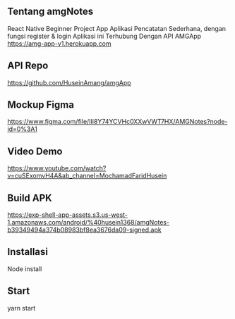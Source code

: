 ## Tentang amgNotes
React Native Beginner Project App
Aplikasi Pencatatan Sederhana, dengan fungsi register & login
Aplikasi ini Terhubung Dengan API AMGApp https://amg-app-v1.herokuapp.com

## API Repo
https://github.com/HuseinAmang/amgApp

## Mockup Figma
https://www.figma.com/file/IIi8Y74YCVHc0XXwVWT7HX/AMGNotes?node-id=0%3A1

## Video Demo
https://www.youtube.com/watch?v=cuSExomvH4A&ab_channel=MochamadFaridHusein

## Build APK
https://exp-shell-app-assets.s3.us-west-1.amazonaws.com/android/%40husein1368/amgNotes-b39349494a374b08983bf8ea3676da09-signed.apk

## Installasi 
Node install

## Start
yarn start